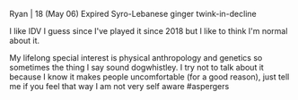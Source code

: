 Ryan | 18 (May 06)
Expired Syro-Lebanese ginger twink-in-decline 

I like IDV I guess since I've played it since 2018 but I like to think I'm normal about it.

My lifelong special interest is physical anthropology and genetics so sometimes the thing I say sound dogwhistley. I try not to talk about it because I know it makes people uncomfortable (for a good reason), just tell me if you feel that way I am not very self aware #aspergers
